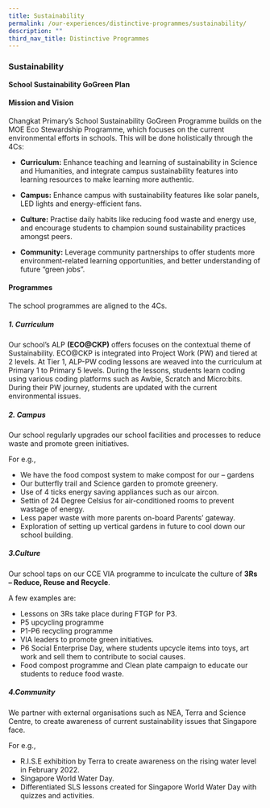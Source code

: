 ```yaml
---
title: Sustainability
permalink: /our-experiences/distinctive-programmes/sustainability/
description: ""
third_nav_title: Distinctive Programmes
---
```

### **Sustainability**
**School Sustainability GoGreen Plan**

#### **Mission and Vision**

Changkat Primary’s School Sustainability GoGreen Programme builds on the MOE Eco Stewardship Programme, which focuses on the current environmental efforts in schools. This will be done holistically through the 4Cs:

* **Curriculum:** Enhance teaching and learning of sustainability in Science and Humanities, and integrate campus sustainability features into learning resources to make learning more authentic.

* **Campus:** Enhance campus with sustainability features like solar panels, LED lights and energy-efficient fans.
 
* **Culture:** Practise daily habits like reducing food waste and energy use, and encourage students to champion sound sustainability practices amongst peers.
 
* **Community:** Leverage community partnerships to offer students more environment-related learning opportunities, and better understanding of future “green jobs”.

#### **Programmes**
The school programmes are aligned to the 4Cs.

##### **1. Curriculum**
Our school’s ALP **(ECO@CKP)** offers focuses on the contextual theme of Sustainability. ECO@CKP is integrated into Project Work (PW) and tiered at 2 levels. At Tier 1, ALP-PW coding lessons are weaved into the curriculum at Primary 1 to Primary 5 levels. During the lessons, students learn coding using various coding platforms such as Awbie, Scratch and Micro:bits. During their PW journey, students are updated with the current environmental issues.

##### **2. Campus**
Our school regularly upgrades our school facilities and processes to reduce waste and promote green initiatives.

For e.g.,
* We have the food compost system to make compost for our – gardens
* Our butterfly trail and Science garden to promote greenery.
* Use of 4 ticks energy saving appliances such as our aircon.
* Settin of 24 Degree Celsius for air-conditioned rooms to prevent wastage of energy.
* Less paper waste with more parents on-board Parents’ gateway.
* Exploration of setting up vertical gardens in future to cool down our school building.

##### **3.Culture**
Our school taps on our CCE VIA programme to inculcate the culture of **3Rs – Reduce, Reuse and Recycle**.

A few examples are:
* Lessons on 3Rs take place during FTGP for P3.
* P5 upcycling programme
* P1-P6 recycling programme
* VIA leaders to promote green initiatives.
* P6 Social Enterprise Day, where students upcycle items into toys, art work and sell them to contribute to social causes.
* Food compost programme and Clean plate campaign to educate our students to reduce food waste.

##### **4.Community**
We partner with external organisations such as NEA, Terra and Science Centre, to create awareness of current sustainability issues that Singapore face.

For e.g.,
* R.I.S.E exhibition by Terra to create awareness on the rising water level in February 2022.
* Singapore World Water Day.
* Differentiated SLS lessons created for Singapore World Water Day with quizzes and activities.

